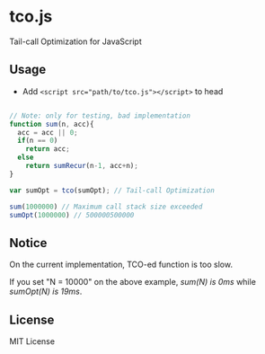 # tco.js

Tail-call Optimization for JavaScript

## Usage

- Add `<script src="path/to/tco.js"></script>` to head

```javascript

// Note: only for testing, bad implementation 
function sum(n, acc){
  acc = acc || 0;
  if(n == 0)
    return acc;
  else
    return sumRecur(n-1, acc+n);
}

var sumOpt = tco(sumOpt); // Tail-call Optimization

sum(1000000) // Maximum call stack size exceeded
sumOpt(1000000) // 500000500000
```

## Notice

On the current implementation, TCO-ed function is too slow.

If you set "N = 10000" on the above example, *sum(N) is 0ms* while *sumOpt(N) is 19ms*.

## License

MIT License